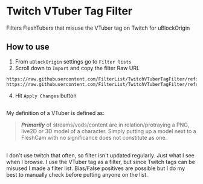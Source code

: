 # Twitch VTuber Tag Filter
Filters FleshTubers that misuse the VTuber tag on Twitch for uBlockOrigin


## How to use
1) From ```uBlockOrigin``` settings go to ```Filter lists```  
2)  Scroll down to ```Import``` and copy the filter Raw URL  
```
https://raw.githubusercontent.com/FilterList/TwitchVTuberTagFilter/refs/heads/main/TwitchVTuberTagFilter
https://raw.githubusercontent.com/FilterList/TwitchVTuberTagFilter/refs/heads/main/TwitchViewBottingFilter
```
4) Hit ```Apply Changes``` button


## 
My definition of a VTuber is defined as:
> ***Primarily*** of streams/vods/content are in relation/protraying a PNG, live2D or 3D model of a character.
> Simply putting up a model next to a FleshCam with no significance does not constitute as one.


##
I don't use twitch that often, so filter isn't updated regularly. Just what I see when I browse.
I use the VTuber tag as a filter, but since Twitch tags can be misused I made a filter list.
Bias/False positives are possible but I do my best to manually check before putting anyone on the list.
